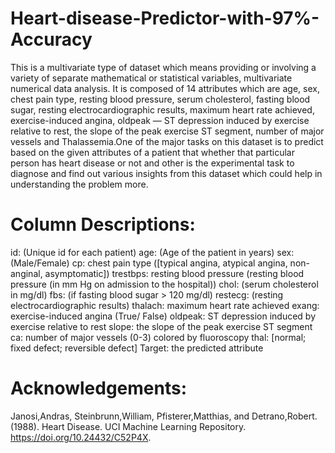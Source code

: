 # Heart-disease-Predictor-with-97%-Accuracy
This is a multivariate type of dataset which means providing or involving a variety of separate mathematical or statistical variables, multivariate numerical data analysis. It is composed of 14 attributes which are age, sex, chest pain type, resting blood pressure, serum cholesterol, fasting blood sugar, resting electrocardiographic results, maximum heart rate achieved, exercise-induced angina, oldpeak — ST depression induced by exercise relative to rest, the slope of the peak exercise ST segment, number of major vessels and Thalassemia.One of the major tasks on this dataset is to predict based on the given attributes of a patient that whether that particular person has heart disease or not and other is the experimental task to diagnose and find out various insights from this dataset which could help in understanding the problem more.

# Column Descriptions:

id: (Unique id for each patient)
age: (Age of the patient in years)
sex: (Male/Female)
cp: chest pain type ([typical angina, atypical angina, non-anginal, asymptomatic])
trestbps: resting blood pressure (resting blood pressure (in mm Hg on admission to the hospital))
chol: (serum cholesterol in mg/dl)
fbs: (if fasting blood sugar > 120 mg/dl)
restecg: (resting electrocardiographic results)
thalach: maximum heart rate achieved
exang: exercise-induced angina (True/ False)
oldpeak: ST depression induced by exercise relative to rest
slope: the slope of the peak exercise ST segment
ca: number of major vessels (0-3) colored by fluoroscopy
thal: [normal; fixed defect; reversible defect]
Target: the predicted attribute

# Acknowledgements: 

Janosi,Andras, Steinbrunn,William, Pfisterer,Matthias, and Detrano,Robert. (1988). Heart Disease. UCI Machine Learning Repository. https://doi.org/10.24432/C52P4X.
